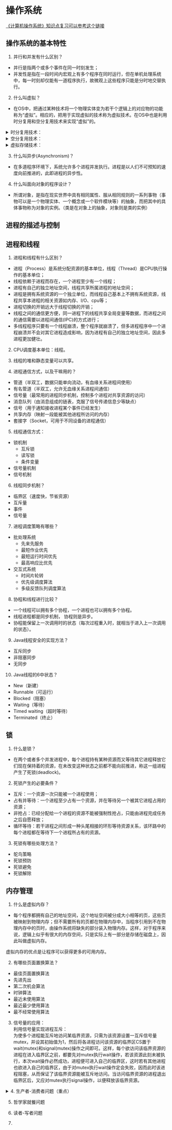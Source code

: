 # 操作系统  
[《计算机操作系统》知识点复习可以参考这个链接](https://blog.csdn.net/COCO56/article/details/101201389)  
## 操作系统的基本特性  
  
1. 并行和并发有什么区别？  
* 并行是指两个或多个事件在同一时刻发生；  
* 并发性是指在一段时间内宏观上有多个程序在同时运行，但在单机处理系统中，每一时刻却仅能有一道程序执行，故微观上这些程序只能是分时地交替执行。  
  
2. 什么叫虚拟？  
* 在OS中，把通过某种技术将一个物理实体变为若干个逻辑上的对应物的功能称为“虚拟”。相应的，把用于实现虚拟的技术称为虚拟技术。在OS中也是利用时分复用和空分复用技术来实现“虚拟”的。  
  
<details>  
<summary>时分复用技术：</summary>  
   
利用某设备为一用户服务的空闲时间，又转去为其他用户服务，使设备得到最充分的利用。  
   
</details>  
  
<details>  
<summary>空分复用技术：</summary>  
   
利用存储器的空闲空间分区域存放和运行其它的多道程序，以此来提高内存的利用率。  
   
</details>  

<details>  
<summary>虚拟存储技术：</summary>  
   
虚拟存储技术在本质上是实现内存的分时复用，即它可以通过分时复用内存的方式，使一道程序仅在远小于它的内存空间中运行。  
   
</details>  
  
3. 什么叫异步(Asynchronism)？  
* 在多道程序环境下，系统允许多个进程并发执行。进程是以人们不可预知的速度向前推进的，此即进程的异步性。  
  
4. 什么叫面向对象的程序设计？  
* 所谓对象，是指在现实世界中具有相同属性、服从相同规则的一系列事物（事物可以是一个物理实体、一个概念或一个软件模块等）的抽象，而把其中的具体事物称为对象的实例。（类是在对象上的抽象，对象则是类的实例）  
  
## 进程的描述与控制  




## 进程和线程  
1. 进程和线程有什么区别？  
* 进程（Process）是系统分配资源的基本单位，线程（Thread）是CPU执行操作的基本单位；  
* 线程依赖于进程而存在，一个进程至少有一个线程；  
* 进程有自己的独立地址空间，线程共享所属进程的地址空间；  
* 进程是拥有系统资源的一个独立单位，而线程自己基本上不拥有系统资源，线程共享本进程的相关资源如内存、I/O、cpu等；  
* 进程切换的开销远大于线程切换的开销；   
* 线程之间的通信更方便，同一进程下的线程共享全局变量等数据，而进程之间的通信需要以进程间通信(IPC)的方式进行；  
* 多线程程序只要有一个线程崩溃，整个程序就崩溃了，但多进程程序中一个进程崩溃并不会对其它进程造成影响，因为进程有自己的独立地址空间，因此多进程更加健壮。  
  
2. CPU调度基本单位：线程。  
  
3. 线程的堆和静态变量可以共享。  
  
4. 进程通信方式，以及干嘛用的？  
* 管道（半双工，数据只能单向流动，有血缘关系进程间使用）  
* 有名管道（半双工，允许无血缘关系进程间通信）  
* 信号量（最常用的进程同步机制，控制多个进程对共享资源的访问）  
* 消息队列（由消息组成的链表，克服了信号传递信息少等缺点）  
* 信号（用于通知接收进程某个事件已经发生）  
* 共享内存（映射一段能被其他进程所访问的内存）  
* 套接字（Socket，可用于不同设备的进程通信）  
  
5. 线程通信方式：
* 锁机制  
  * 互斥锁  
  * 读写锁  
  * 条件变量  
* 信号量机制  
* 信号机制  
  
6. 线程同步机制？  
* 临界区（速度快，节省资源）  
* 互斥量  
* 事件  
* 信号量  
  
7. 进程调度策略有哪些？  
* 批处理系统  
  * 先来先服务  
  * 最短作业优先  
  * 最短运行时间优先  
  * 最高响应比优先  
* 交互式系统  
  * 时间片轮转  
  * 优先级调度算法  
  * 多级反馈队列调度算法  
   
8. 协程和线程进行比较？  
* 一个线程可以拥有多个协程，一个进程也可以拥有多个协程。  
* 线程进程都是同步机制， 协程则是异步。  
* 协程能保留上一次调用时的状态（每次过程重入时，就相当于进入上一次调用的状态）。  
  
9. Java线程安全的实现方法？  
* 互斥同步  
* 非阻塞同步  
* 无同步  
  
10. Java线程的6中状态？  
* New（新建）  
* Runnable（可运行）  
* Blocked（阻塞）  
* Waiting（等待）  
* Timed waiting（超时等待）  
* Terminated（终止）  
  
## 锁
1. 什么是锁？  
* 在两个或者多个并发进程中，每个进程持有某种资源而又等待其它进程释放它们现在保持着的资源，在未改变这种状态之前都不能向前推进，称这一组进程产生了死锁(deadlock)。  
  
2. 死锁产生的必要条件？  
* 互斥：一个资源一次只能被一个进程使用；  
* 占有并等待：一个进程至少占有一个资源，并在等待另一个被其它进程占用的资源；  
* 非抢占：已经分配给一个进程的资源不能被强制性抢占，只能由进程完成任务之后自愿释放；  
* 循环等待：若干进程之间形成一种头尾相接的环形等待资源关系，该环路中的每个进程都在等待下一个进程所占有的资源。  
  
3. 死锁有哪些处理方法？  
* 鸵鸟策略  
* 死锁预防  
* 死锁避免  
* 死锁解除  
  
## 内存管理  
1. 什么是虚拟内存？  
* 每个程序都拥有自己的地址空间，这个地址空间被分成大小相等的页，这些页被映射到物理内存；但不需要所有的页都在物理内存中，当程序引用到不在物理内存中的页时，由操作系统将缺失的部分装入物理内存。这样，对于程序来说，逻辑上似乎有很大的内存空间，只是实际上有一部分是存储在磁盘上，因此叫做虚拟内存。  
  
虚拟内存的优点是让程序可以获得更多的可用内存。  
  
2. 有哪些页面置换算法？  
* 最佳页面置换算法  
* 先进先出  
* 第二次机会算法  
* 时钟算法  
* 最近未使用算法  
* 最近最少使用算法  
* 最不经常使用算法  
  
3. 信号量的应用：  
利用信号量实现进程互斥：  
为使多个进程能互斥地访问某临界资源，只需为该资源设置一互斥信号量mutex，并设其初始值为1，然后将各进程访问该资源的临界区CS置于wait(mutex)和signal(mutex)操作之间即可。这样，每个欲访问该临界资源的进程在进入临界区之前，都要先对mutex执行wait操作，若该资源此刻未被执行，本次wait操作必然成功，进程便可进入自己的临界区，这时若有其他进程也欲进入自己的临界区，由于对mutex执行wait操作定会失败，因而此时该进程阻塞，从而保证了该临界资源能被互斥地访问。当访问临界资源的进程退出临界区后，又应对mutex执行signal操作，以便释放该临界资源。  
  

<details>  
<summary>4. 生产者-消费者问题（重点）  </summary>  
  
  
生产者消费者【传统版】  
使用synchronized、wait、notify实现  
```  
package test;
public class Main {
    static class Storehouse {
        private int capacity; // 仓库的容量
        private int size; // 仓库的存货量

        /**
         * 初始化仓库的容量和实际存货量
         *
         * @param capacity
         * @param size
         */
        public Storehouse(int capacity, int size) {
            super();
            this.capacity = capacity;
            this.size = size;
        }

        /**
         * 生产指定数量的产品
         *
         * @param count
         *            生产的产品数量
         */
        public synchronized void product(int count) {
            try {
                while (count > 0 ) {
                    if (size >= capacity) {
                        wait();
                    } else {
                        // 计算生产数量 如果生产的数量和现有的数量大于总容量，则生产量为总容量 - 当前容量 否则 生产需要的容量。
                        int inc = (count + size) > capacity ? capacity - size
                                : count;
                        size += inc;
                        count -= inc;
                        System.out.println("本次生产产品：" + inc + "个，当前总产品：" + size
                                + "个");
                    }
                    notifyAll();
                }
            } catch (InterruptedException e) {
            }
        }

        /**
         * 消费制定的产品数量
         *
         * @param count
         *            消费指定的产品数量。
         */
        public synchronized void consume(int count) {
            try {
                while (count > 0) {
                    if (size <= 0) {
                        wait();
                    } else {
                        // 消费产品 如果消费的产品比剩余产品多，就消费掉所有剩余产品。否则就消费需要的产品量
                        int inc = count > size ? size : count;
                        size -= inc;
                        count -= inc;
                        System.out.println("本次消费产品：" + inc + "个，当前总产品：" + size
                                + "个");

                    }
                    notifyAll();
                }

            } catch (InterruptedException e) {
            }
        }
    }

    static class Cusomer{
        private Storehouse storehouse;

        public Cusomer(Storehouse storehouse) {
            super();
            this.storehouse = storehouse;
        }

        public void consume(final int count) {

            new Thread(new Runnable() {
                @Override
                public void run() {
                    storehouse.consume(count);
                }
            },"消费者").start();

        }
    }


    static class Producer{
        private Storehouse storehouse;

        public Producer(Storehouse storehouse) {
            super();
            this.storehouse = storehouse;
        }

        public void product(final int count) {

            new Thread(new Runnable() {
                @Override
                public void run() {
                    storehouse.product(count);
                }
            },"消费者").start();

        }
    }

    public static void main(String[] args) {
        Storehouse storehouse = new Storehouse(100, 0);
        Cusomer cusomer = new Cusomer(storehouse);
        Producer producer = new Producer(storehouse);

        cusomer.consume(10);
        producer.product(110);
        cusomer.consume(50);
        cusomer.consume(70);
        cusomer.consume(20);
        cusomer.consume(100);
        producer.product(60);
        producer.product(10);
        producer.product(510);

    }
}
  
```

</details>  
  
5. 哲学家就餐问题  
  
6. 读者-写者问题  
  
7. 
















